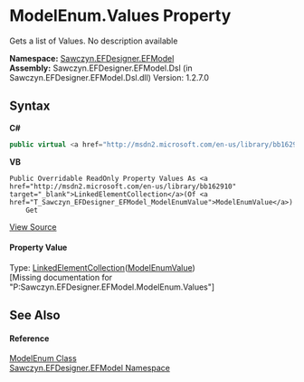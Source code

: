 # ModelEnum.Values Property 
 

Gets a list of Values. No description available

**Namespace:**&nbsp;<a href="N_Sawczyn_EFDesigner_EFModel">Sawczyn.EFDesigner.EFModel</a><br />**Assembly:**&nbsp;Sawczyn.EFDesigner.EFModel.Dsl (in Sawczyn.EFDesigner.EFModel.Dsl.dll) Version: 1.2.7.0

## Syntax

**C#**<br />
``` C#
public virtual <a href="http://msdn2.microsoft.com/en-us/library/bb162910" target="_blank">LinkedElementCollection</a><<a href="T_Sawczyn_EFDesigner_EFModel_ModelEnumValue">ModelEnumValue</a>> Values { get; }
```

**VB**<br />
``` VB
Public Overridable ReadOnly Property Values As <a href="http://msdn2.microsoft.com/en-us/library/bb162910" target="_blank">LinkedElementCollection</a>(Of <a href="T_Sawczyn_EFDesigner_EFModel_ModelEnumValue">ModelEnumValue</a>)
	Get
```

<a href="https://github.com/msawczyn/EFDesigner/tree/master/src/Dsl/GeneratedCode/DomainClasses.cs#L8866" title="View the source code">View Source</a><br />

#### Property Value
Type: <a href="http://msdn2.microsoft.com/en-us/library/bb162910" target="_blank">LinkedElementCollection</a>(<a href="T_Sawczyn_EFDesigner_EFModel_ModelEnumValue">ModelEnumValue</a>)<br />\[Missing <value> documentation for "P:Sawczyn.EFDesigner.EFModel.ModelEnum.Values"\]

## See Also


#### Reference
<a href="T_Sawczyn_EFDesigner_EFModel_ModelEnum">ModelEnum Class</a><br /><a href="N_Sawczyn_EFDesigner_EFModel">Sawczyn.EFDesigner.EFModel Namespace</a><br />